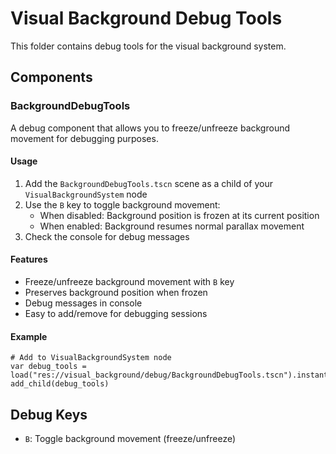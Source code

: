# Visual Background Debug Tools

This folder contains debug tools for the visual background system.

## Components

### BackgroundDebugTools

A debug component that allows you to freeze/unfreeze background movement for debugging purposes.

#### Usage

1. Add the `BackgroundDebugTools.tscn` scene as a child of your `VisualBackgroundSystem` node
2. Use the `B` key to toggle background movement:
   - When disabled: Background position is frozen at its current position
   - When enabled: Background resumes normal parallax movement
3. Check the console for debug messages

#### Features

- Freeze/unfreeze background movement with `B` key
- Preserves background position when frozen
- Debug messages in console
- Easy to add/remove for debugging sessions

#### Example

```gdscript
# Add to VisualBackgroundSystem node
var debug_tools = load("res://visual_background/debug/BackgroundDebugTools.tscn").instantiate()
add_child(debug_tools)
```

## Debug Keys

- `B`: Toggle background movement (freeze/unfreeze) 